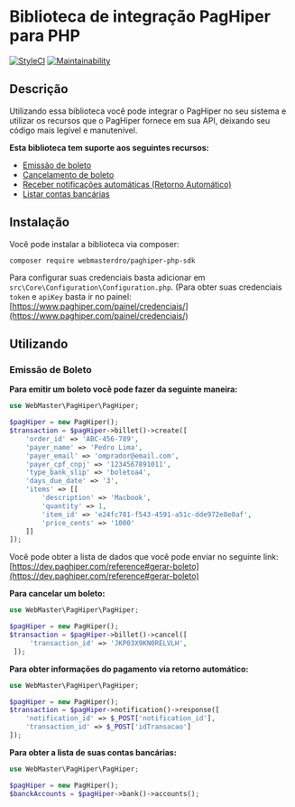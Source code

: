 # Biblioteca de integração PagHiper para PHP

[![StyleCI](https://github.styleci.io/repos/150681419/shield?branch=master)](https://github.styleci.io/repos/150681419)
[![Maintainability](https://api.codeclimate.com/v1/badges/a99a88d28ad37a79dbf6/maintainability)](https://codeclimate.com/github/webmasterdro/paghiper-php-sdk/maintainability)

## Descrição

Utilizando essa biblioteca você pode integrar o PagHiper no seu sistema e utilizar os recursos que o PagHiper fornece em sua API, deixando seu código mais legível e manutenível.

**Esta biblioteca tem suporte aos seguintes recursos:**
- [Emissão de boleto](https://dev.paghiper.com/reference#gerar-boleto)
- [Cancelamento de boleto](https://dev.paghiper.com/reference#boleto)
- [Receber notificações automáticas (Retorno Automático)](https://dev.paghiper.com/reference#qq)
- [Listar contas bancárias](https://dev.paghiper.com/reference#lista-contas-banc%C3%A1rias-para-saque-via-api)

## Instalação

Você pode instalar a biblioteca via composer:

```
composer require webmasterdro/paghiper-php-sdk
```

Para configurar suas credenciais basta adicionar em `src\Core\Configuration\Configuration.php`. (Para obter suas credenciais `token` e `apiKey` basta ir no painel:  [https://www.paghiper.com/painel/credenciais/](https://www.paghiper.com/painel/credenciais/)

## Utilizando

### Emissão de Boleto

**Para emitir um boleto você pode fazer da seguinte maneira:**

```php
use WebMaster\PagHiper\PagHiper;

$pagHiper = new PagHiper();
$transaction = $pagHiper->billet()->create([
    'order_id' => 'ABC-456-789',
    'payer_name' => 'Pedro Lima',
    'payer_email' => 'omprador@email.com',
    'payer_cpf_cnpj' => '1234567891011',
    'type_bank_slip' => 'boletoa4',
    'days_due_date' => '3',
    'items' => [[
        'description' => 'Macbook',
        'quantity' => 1,
        'item_id' => 'e24fc781-f543-4591-a51c-dde972e8e0af',
        'price_cents' => '1000'
    ]]
]);
```

Você pode obter a lista de dados que você pode enviar no seguinte link: [https://dev.paghiper.com/reference#gerar-boleto](https://dev.paghiper.com/reference#gerar-boleto)

**Para cancelar um boleto:**

```php
use WebMaster\PagHiper\PagHiper;

$pagHiper = new PagHiper();
$transaction = $pagHiper->billet()->cancel([
     'transaction_id' => 'JKP03X9KN0RELVLH',
 ]);
```

**Para obter informações do pagamento via retorno automático:**

```php
use WebMaster\PagHiper\PagHiper;

$pagHiper = new PagHiper();
$transaction = $pagHiper->notification()->response([
    'notification_id' => $_POST['notification_id'],
    'transaction_id' => $_POST['idTransacao']
]);
``` 

**Para obter a lista de suas contas bancárias:**

```php
use WebMaster\PagHiper\PagHiper;

$pagHiper = new PagHiper();
$banckAccounts = $pagHiper->bank()->accounts();
``` 